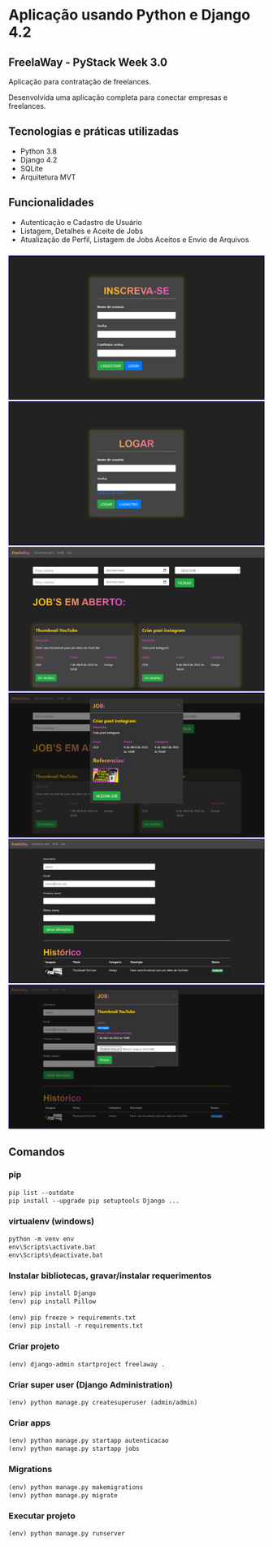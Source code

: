 # Aplicação usando Python e Django 4.2

## FreelaWay - PyStack Week 3.0

Aplicação para contratação de freelances.

Desenvolvida uma aplicação completa para conectar empresas e freelances.

## Tecnologias e práticas utilizadas
- Python 3.8
- Django 4.2
- SQLite
- Arquitetura MVT

## Funcionalidades
- Autenticação e Cadastro de Usuário
- Listagem, Detalhes e Aceite de Jobs
- Atualização de Perfil, Listagem de Jobs Aceitos e Envio de Arquivos

###

![alt text](https://raw.githubusercontent.com/samuel-oldra/FreelaWay/main/README_IMGS/inscreva-se.png)
![alt text](https://raw.githubusercontent.com/samuel-oldra/FreelaWay/main/README_IMGS/logar.png)
![alt text](https://raw.githubusercontent.com/samuel-oldra/FreelaWay/main/README_IMGS/encontrar_jobs.png)
![alt text](https://raw.githubusercontent.com/samuel-oldra/FreelaWay/main/README_IMGS/encontrar_jobs-detalhes.png)
![alt text](https://raw.githubusercontent.com/samuel-oldra/FreelaWay/main/README_IMGS/perfil.png)
![alt text](https://raw.githubusercontent.com/samuel-oldra/FreelaWay/main/README_IMGS/perfil-detalhes_envio.png)

## Comandos

### pip
```
pip list --outdate
pip install --upgrade pip setuptools Django ...
```

### virtualenv (windows)
```
python -m venv env
env\Scripts\activate.bat
env\Scripts\deactivate.bat
```

### Instalar bibliotecas, gravar/instalar requerimentos
```
(env) pip install Django
(env) pip install Pillow

(env) pip freeze > requirements.txt
(env) pip install -r requirements.txt
```

### Criar projeto
```
(env) django-admin startproject freelaway .
```

### Criar super user (Django Administration)
```
(env) python manage.py createsuperuser (admin/admin)
```

### Criar apps
```
(env) python manage.py startapp autenticacao
(env) python manage.py startapp jobs
```

### Migrations
```
(env) python manage.py makemigrations
(env) python manage.py migrate
```

### Executar projeto
```
(env) python manage.py runserver
```